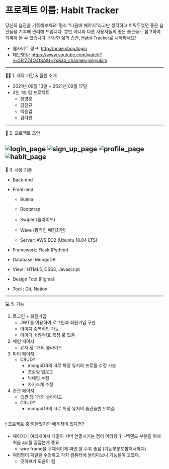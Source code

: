 # 프로젝트 이름: Habit Tracker

당신의 습관을 기록해보세요! 평소 "다음에 해야지"라고만 생각하고 미뤄두었던 좋은 습관들을 기록해 관리해 드립니다.
뿐만 아니라 다른 사용자들의 좋은 습관들도 참고하여 기록해 둘 수 있습니다. 건강한 삶의 습관, Habit Tracker로 시작하세요!

- 웹사이트 링크: http://hoae.shop/login
- 데모영상: https://www.youtube.com/watch?v=5EtZ74O4tSA&t=2s&ab_channel=jinkyukim

---

👨‍💻 1. 제작 기간 & 팀원 소개

- 2021년 09월 13일 ~ 2021년 09월 17일
- 4인 1조 팀 프로젝트
  - 정영호
  - 김진규
  - 백승엽
  - 김다원

---

🎨 2. 프로젝트 초안

![login_page](https://user-images.githubusercontent.com/90589276/133870486-c5495c5a-025c-45af-807f-71cac3c713e4.png)
![sign_up_page](https://user-images.githubusercontent.com/90589276/133870485-458592c1-9450-4591-8cf3-af3b4566bd4f.png)
![profile_page](https://user-images.githubusercontent.com/90589276/133870484-857c54d5-d119-46db-98d1-5176e6f5e69c.png)
![habit_page](https://user-images.githubusercontent.com/90589276/133870483-830bc514-a75a-426d-8248-1f8c6e1c96bc.png)
---

🔨 3. 사용 기술

- Back-end

- Front-end
  - Bulma
  - Bootstrap
  - Swiper (슬라이드)
  - Wave (동적인 배경화면)



  - Server: AWS EC2 (Ubuntu 18.04 LTS)

- Framework: Flask (Python)
- Database: MongoDB
- View : HTML5, CSS3, Javascript
- Design Tool (Figma)
- Tool : Git, Notion

---

💻 5. 기능

1. 로그인 + 회원가입
   - JWT를 이용하여 로그인과 회원가입 구현
   - 아이디 중복확인 가능
   - 아이디, 비밀번호 특정 룰 있음
2. 메인 페이지
   - 유저 당 1개의 슬라이드
3. 마이 페이지
   - CRUD?
     - mongoDB의 id로 특정 유저의 프로필 수정 가능
     - 프로필 업로드
     - 닉네임 수정
     - 자기소개 수정
4. 습관 페이지
   - 습관 당 1개의 슬라이드
   - CRUD?
     - mongoDB의 id로 특정 유저의 습관들만 보여줌

---

 ❗️ 프로젝트 중 힘들었지만 배운점이 있다면?

- 페이지가 여러개여서 다같이 서버 연결시키는 점이 어려웠다.
	-백앤드 부분을 위해 처음 api를 잘잡는게 중요
	- wire frame을 구체적이게 짜면 짤 수록 좋음 (기능부분포함해서까지)
- 여러명이 파일을 수정하고 각자 컴퓨터에 돌리다보니 기능들이 꼬였다.
	- 깃허브가 도움이 됨
